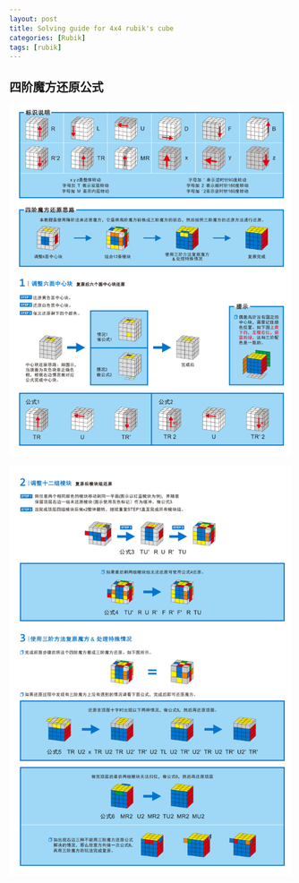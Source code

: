 ```yaml
---
layout: post
title: Solving guide for 4x4 rubik's cube
categories: [Rubik]
tags: [rubik]
---
```


## 四阶魔方还原公式

![rubik-4x4-1](/images/rubik-4x4-1.png)

![rubik-4x4-2](/images/rubik-4x4-2.png)
